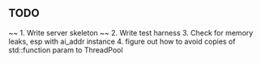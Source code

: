 ## TODO

~~ 1. Write server skeleton ~~
2. Write test harness
3. Check for memory leaks, esp with ai_addr instance
4. figure out how to avoid copies of std::function param to ThreadPool
